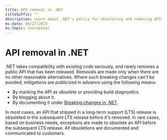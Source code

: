 ```yaml
---
title: API removal in .NET
titleSuffix: ""
description: Learn about .NET's policy for obsoleting and removing APIs.
ms.date: 04/27/2023
ms.topic: conceptual
---
```

# API removal in .NET

.NET takes compatibility with existing code seriously, and rarely removes a public API that has been released. Removals are made only when there are no other reasonable alternatives. Where such breaking changes can't be avoided, mitigations are publicized in advance using the following means:

- By marking the API as obsolete or providing build diagnostics.
- By blogging about it.
- By documenting it under [Breaking changes in .NET](../breaking-changes.md).

In most cases, an API that shipped in a long-term support (LTS) release is obsoleted in the subsequent LTS release before it's removed. In rare cases, based on business needs, exceptions are made to obsolete an API before the subsequent LTS release. All obsoletions are documented and communicated to customers.
